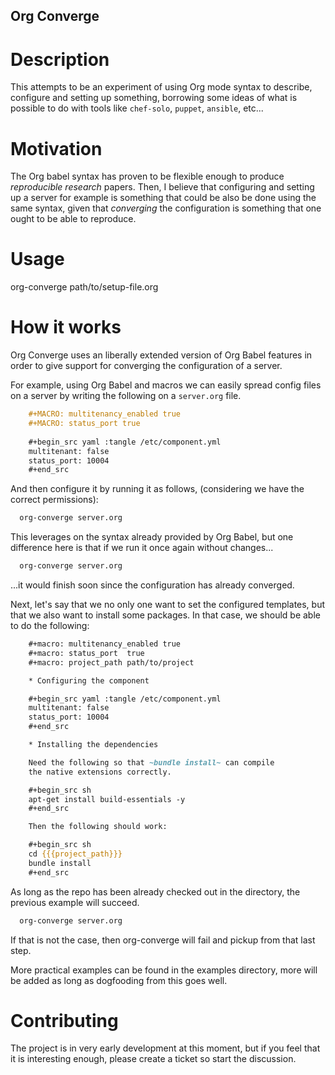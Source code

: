 Org Converge
-----------------

# Description

This attempts to be an experiment of using Org mode syntax to
describe, configure and setting up something, borrowing some ideas
of what is possible to do with tools like `chef-solo`, `puppet`,
`ansible`, etc...

# Motivation

The Org babel syntax has proven to be flexible enough to produce
*reproducible research* papers. Then, I believe that configuring and setting up
a server for example is something that could be also be done using
the same syntax, given that *converging* the configuration is something
that one ought to be able to reproduce.

# Usage

org-converge path/to/setup-file.org

# How it works

Org Converge uses an liberally extended version of Org Babel
features in order to give support for converging the configuration
of a server.

For example, using Org Babel and macros we can easily spread config
files on a server by writing the following on a `server.org` file.

```org
    #+MACRO: multitenancy_enabled true
    #+MACRO: status_port true
    
    #+begin_src yaml :tangle /etc/component.yml
    multitenant: false
    status_port: 10004
    #+end_src
```

And then configure it by running it as follows, (considering we have
the correct permissions):

```sh
  org-converge server.org
```

This leverages on the syntax already provided by Org Babel, but one
difference here is that if we run it once again without changes...

```sh
  org-converge server.org
```

...it would finish soon since the configuration has already converged.

Next, let's say that we no only one want to set the configured templates,
but that we also want to install some packages. In that case, we
should be able to do the following:

```org
    #+macro: multitenancy_enabled true
    #+macro: status_port  true
    #+macro: project_path path/to/project

    * Configuring the component

    #+begin_src yaml :tangle /etc/component.yml
    multitenant: false
    status_port: 10004
    #+end_src  

    * Installing the dependencies

    Need the following so that ~bundle install~ can compile 
    the native extensions correctly.

    #+begin_src sh
    apt-get install build-essentials -y
    #+end_src

    Then the following should work:

    #+begin_src sh
    cd {{{project_path}}}
    bundle install
    #+end_src
```

As long as the repo has been already checked out in the directory,
the previous example will succeed.

```sh
  org-converge server.org
```

If that is not the case, then org-converge will fail
and pickup from that last step.

More practical examples can be found in the examples directory, more will be added as
long as dogfooding from this goes well.

# Contributing

The project is in very early development at this moment, but if you
feel that it is interesting enough, please create a ticket so start
the discussion.
